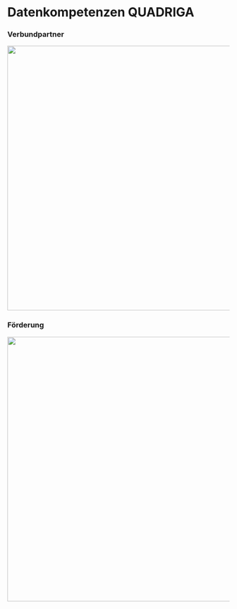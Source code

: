 # Datenkompetenzen QUADRIGA


### Verbundpartner
<img src="https://github.com/bbucholz/bbucholz.github.io/assets/166709081/cb4ac27a-3da3-45f3-94cd-725302fce12c" width="600">


### Förderung
<img src="https://github.com/bbucholz/bbucholz.github.io/assets/166709081/c1f3bfb4-ea89-47ea-a0be-b2c632a25955" width="600">
